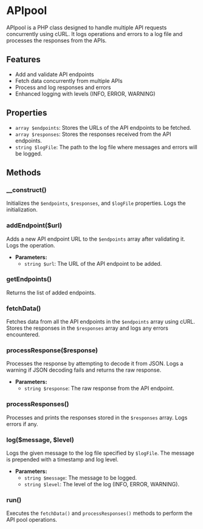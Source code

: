 # APIpool

APIpool is a PHP class designed to handle multiple API requests concurrently using cURL. It logs operations and errors to a log file and processes the responses from the APIs.

## Features

- Add and validate API endpoints
- Fetch data concurrently from multiple APIs
- Process and log responses and errors
- Enhanced logging with levels (INFO, ERROR, WARNING)

## Properties

- `array $endpoints`: Stores the URLs of the API endpoints to be fetched.
- `array $responses`: Stores the responses received from the API endpoints.
- `string $logFile`: The path to the log file where messages and errors will be logged.

## Methods

### __construct()

Initializes the `$endpoints`, `$responses`, and `$logFile` properties. Logs the initialization.

### addEndpoint($url)

Adds a new API endpoint URL to the `$endpoints` array after validating it. Logs the operation.

- **Parameters:**
  - `string $url`: The URL of the API endpoint to be added.

### getEndpoints()

Returns the list of added endpoints.

### fetchData()

Fetches data from all the API endpoints in the `$endpoints` array using cURL. Stores the responses in the `$responses` array and logs any errors encountered.

### processResponse($response)

Processes the response by attempting to decode it from JSON. Logs a warning if JSON decoding fails and returns the raw response.

- **Parameters:**
  - `string $response`: The raw response from the API endpoint.

### processResponses()

Processes and prints the responses stored in the `$responses` array. Logs errors if any.

### log($message, $level)

Logs the given message to the log file specified by `$logFile`. The message is prepended with a timestamp and log level.

- **Parameters:**
  - `string $message`: The message to be logged.
  - `string $level`: The level of the log (INFO, ERROR, WARNING).

### run()

Executes the `fetchData()` and `processResponses()` methods to perform the API pool operations.

